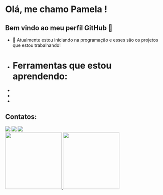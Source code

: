 
# Olá, me chamo Pamela ! 
## Bem vindo ao meu perfil GitHub 👋
- 🌱 Atualmente estou iniciando na programação e esses são os projetos que estou trabalhando!

- # Ferramentas que estou aprendendo:
- <link rel="stylesheet" type='text/css' href="https://cdn.jsdelivr.net/gh/devicons/devicon@latest/devicon.min.css" width="40" height="40" />
- <link rel="stylesheet" type='text/css' href="https://cdn.jsdelivr.net/gh/devicons/devicon@latest/devicon.min.css" width="40" height="40" />
- <link rel="stylesheet" type='text/css' href="https://cdn.jsdelivr.net/gh/devicons/devicon@latest/devicon.min.css" width="40" height="40" />

## Contatos:

<div>
<a href="https://instagram.com/paamelaamaro" target="_blank"><img loading="lazy" src="https://img.shields.io/badge/-Instagram-%23E4405F?style=for-the-badge&logo=instagram&logoColor=white" target="_blank"></a>
<a href = "paamelaamaro.silva@gmail.com"><img loading="lazy" src="https://img.shields.io/badge/Gmail-D14836?style=for-the-badge&logo=gmail&logoColor=white" target="_blank"></a>
<a href="https://www.linkedin.com/in/pamela-amaro-da-silva-1381092b5" target="_blank"><img loading="lazy" src="https://img.shields.io/badge/-LinkedIn-%230077B5?style=for-the-badge&logo=linkedin&logoColor=white" target="_blank"></a>   
</div>

<div>
<a href="https://github.com/paamelaamaro">
<img loading="lazy" height="180em" src="https://github-readme-stats.vercel.app/api/top-langs/?username=seu-usuário-aqui&layout=compact&langs_count=7&theme=dracula"/>
<img loading="lazy" height="180em" src="https://github-readme-stats.vercel.app/api?username=seu-usuário-aqui&show_icons=true&theme=dracula&include_all_commits=true&count_private=true"/>
</div>
                    
          
